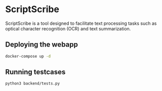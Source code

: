 # ScriptScribe

ScriptScribe is a tool designed to facilitate text processing tasks such as optical character recognition (OCR) and text summarization.

## Deploying the webapp

```bash
docker-compose up -d
```

## Running testcases
```bash
python3 backend/tests.py
```